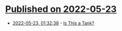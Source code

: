 # [Published on 2022-05-23](index.md)

* [2022-05-23, 01:32:38](https://news.ycombinator.com/item?id=31474506) - [Is This a Tank?](https://acoup.blog/2022/05/13/collections-ancient-tanks-chariots-scythed-chariots-and-carroballistae/)

